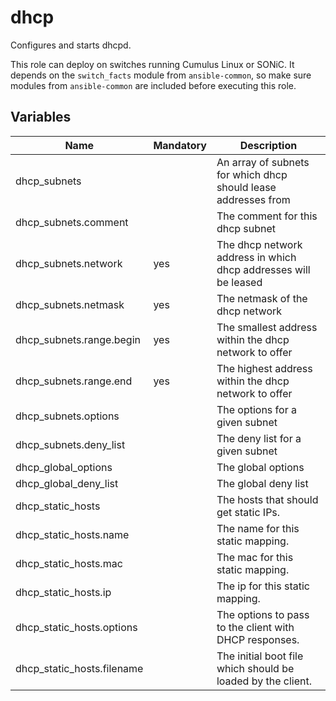 # dhcp

Configures and starts dhcpd.

This role can deploy on switches running Cumulus Linux or SONiC. It depends on the `switch_facts` module from `ansible-common`, so make sure modules from `ansible-common` are included before executing this role.

## Variables

| Name                       | Mandatory | Description                                                     |
|----------------------------|-----------|-----------------------------------------------------------------|
| dhcp_subnets               |           | An array of subnets for which dhcp should lease addresses from  |
| dhcp_subnets.comment       |           | The comment for this dhcp subnet                                |
| dhcp_subnets.network       | yes       | The dhcp network address in which dhcp addresses will be leased |
| dhcp_subnets.netmask       | yes       | The netmask of the dhcp network                                 |
| dhcp_subnets.range.begin   | yes       | The smallest address within the dhcp network to offer           |
| dhcp_subnets.range.end     | yes       | The highest address within the dhcp network to offer            |
| dhcp_subnets.options       |           | The options for a given subnet                                  |
| dhcp_subnets.deny_list     |           | The deny list for a given subnet                                |
| dhcp_global_options        |           | The global options                                              |
| dhcp_global_deny_list      |           | The global deny list                                            |
| dhcp_static_hosts          |           | The hosts that should get static IPs.                           |
| dhcp_static_hosts.name     |           | The name for this static mapping.                               |
| dhcp_static_hosts.mac      |           | The mac for this static mapping.                                |
| dhcp_static_hosts.ip       |           | The ip for this static mapping.                                 |
| dhcp_static_hosts.options  |           | The options to pass to the client with DHCP responses.          |
| dhcp_static_hosts.filename |           | The initial boot file which should be loaded by the client.     |
